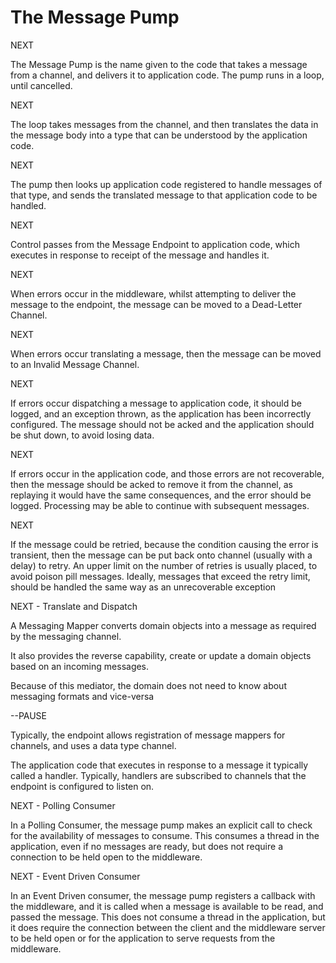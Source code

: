 # The Message Pump #

NEXT

The Message Pump is the name given to the code that takes a message from a channel, and delivers it to application code. The pump runs in a loop, until cancelled.

NEXT

The loop takes messages from the channel, and then translates the data in the message body into a type that can be understood by the application code.

NEXT

The pump then looks up application code registered to handle messages of that type, and sends the translated message to that application code to be handled.

NEXT

Control passes from the Message Endpoint to application code, which executes in response to receipt of the message and handles it.

NEXT

When errors occur in the middleware, whilst attempting to deliver the message to the endpoint, the message can be moved to a Dead-Letter Channel.

NEXT 

When errors occur translating a message, then the message can be moved to an Invalid Message Channel.

NEXT

If errors occur dispatching a message to application code, it should be logged, and an exception thrown, as the application has been incorrectly configured. The message should not be acked and the application should be shut down, to avoid losing data.

NEXT

If errors occur in the application code, and those errors are not recoverable, then the message should be acked to remove it from the channel, as replaying it would have the same consequences, and the error should be logged. Processing may be able to continue with subsequent messages.

NEXT

If the message could be retried, because the condition causing the error is transient, then the message can be put back onto channel (usually with a delay) to retry. An upper limit on the number of retries is usually placed, to avoid poison pill messages. Ideally, messages that exceed the retry limit, should be handled the same way as an unrecoverable exception

NEXT - Translate and Dispatch 

A Messaging Mapper converts domain objects into a message as required by the messaging channel. 

It also provides the reverse capability, create or update a domain objects based on an incoming messages.

Because of this mediator, the domain does not need to know about messaging formats and vice-versa

--PAUSE
 
Typically, the endpoint allows registration of message mappers for channels, and uses a data type channel.

The application code that executes in response to a message it typically called a handler. Typically, handlers are subscribed to channels that the endpoint is configured to listen on.

NEXT - Polling Consumer

In a Polling Consumer, the message pump makes an explicit call to check for the availability of messages to consume. This consumes a thread in the application, even if no messages are ready, but does not require a connection to be held open to the middleware.

NEXT - Event Driven Consumer

In an Event Driven consumer, the message pump registers a callback with the middleware, and it is called when a message is available to be read, and passed the message. This does not consume a thread in the application, but it does require the connection between the client and the middleware server to be held open or for the application to serve requests from the middleware.
